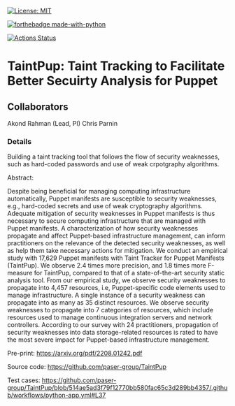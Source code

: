 [![License: MIT](https://img.shields.io/badge/License-MIT-yellow.svg)](https://opensource.org/licenses/MIT) 

[![forthebadge made-with-python](http://ForTheBadge.com/images/badges/made-with-python.svg)](https://www.python.org/)

[![Actions Status](https://github.com/paser-group/TaintPup/workflows/Build%20TaintPupp/badge.svg)](https://github.com/Build%20TaintPupp/actions)


# TaintPup: Taint Tracking to Facilitate Better Secuirty Analysis for Puppet 

## Collaborators 

Akond Rahman (Lead, PI) 
Chris Parnin 

### Details 

Building a taint tracking tool that follows the flow of security weaknesses, such as hard-coded passwords and use of weak crpotgraphy 
algorithms. 

Abstract: 

Despite being beneficial for managing computing infrastructure automatically, Puppet manifests are susceptible to security weaknesses, e.g., 
hard-coded secrets and use of weak cryptography algorithms. Adequate mitigation of security weaknesses in Puppet manifests is thus necessary to 
secure computing infrastructure that are managed with Puppet manifests. A characterization of how security weaknesses propagate and affect 
Puppet-based infrastructure management, can inform practitioners on the relevance of the detected security weaknesses, as well as help them 
take necessary actions for mitigation. We conduct an empirical study with 17,629 Puppet manifests with Taint Tracker for Puppet Manifests 
(TaintPup). We observe 2.4 times more precision, and 1.8 times more F-measure for TaintPup, compared to that of a state-of-the-art security 
static analysis tool. From our empirical study, we observe security weaknesses to propagate into 4,457 resources, i.e, Puppet-specific code 
elements used to manage infrastructure. A single instance of a security weakness can propagate into as many as 35 distinct resources. We 
observe security weaknesses to propagate into 7 categories of resources, which include resources used to manage continuous integration servers 
and network controllers. According to our survey with 24 practitioners, propagation of security weaknesses into data storage-related resources 
is rated to have the most severe impact for Puppet-based infrastructure management.


Pre-print: https://arxiv.org/pdf/2208.01242.pdf 

Source code: https://github.com/paser-group/TaintPup 

Test cases: https://github.com/paser-group/TaintPup/blob/514ae5ad3f79f12770bb580fac65c3d289bb4357/.github/workflows/python-app.yml#L37 

 
